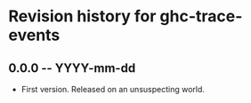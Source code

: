 # Revision history for ghc-trace-events

## 0.0.0 -- YYYY-mm-dd

* First version. Released on an unsuspecting world.
